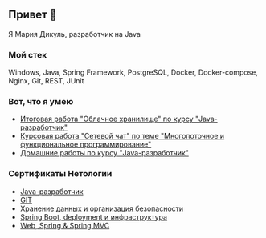 ## Привет 👋
Я Мария Дикуль, разработчик на Java     

### Мой стек

Windows, Java, Spring Framework, PostgreSQL, Docker, Docker-compose, Nginx, Git, REST, JUnit

### Вот, что я умею
- [Итоговая работа "Облачное хранилище" по курсу "Java-разработчик"](https://github.com/MariaDikul/diplom_netology)
- [Курсовая работа "Сетевой чат" по теме "Многопоточное и функциональное программирование"](https://github.com/MariaDikul/course-project)
- [Домашние работы по курсу "Java-разработчик"](https://github.com/MariaDikul/java-hw)

### Сертификаты Нетологии
- [Java-разработчик](https://github.com/MariaDikul/MariaDikul/blob/main/certificate.pdf)
- [GIT](https://github.com/MariaDikul/MariaDikul/blob/main/git.pdf)
- [Хранение данных и организация безопасности](https://github.com/MariaDikul/MariaDikul/blob/main/data.pdf)
- [Spring Boot, deployment и инфраструктура](https://github.com/MariaDikul/MariaDikul/blob/main/springboot.pdf)
- [Web, Spring & Spring MVC](https://github.com/MariaDikul/MariaDikul/blob/main/web.pdf)
